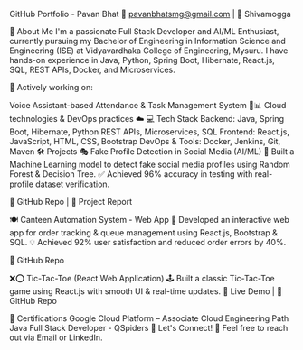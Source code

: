 GitHub Portfolio - Pavan Bhat
📧 pavanbhatsmg@gmail.com | 📍 Shivamogga


👋 About Me
I'm a passionate Full Stack Developer and AI/ML Enthusiast, currently pursuing my Bachelor of Engineering in Information Science and Engineering (ISE) at Vidyavardhaka College of Engineering, Mysuru. I have hands-on experience in Java, Python, Spring Boot, Hibernate, React.js, SQL, REST APIs, Docker, and Microservices.

🚀 Actively working on:

Voice Assistant-based Attendance & Task Management System 🎤📊
Cloud technologies & DevOps practices ☁️
💻 Tech Stack
Backend:
Java, Spring Boot, Hibernate, Python
REST APIs, Microservices, SQL
Frontend:
React.js, JavaScript, HTML, CSS, Bootstrap
DevOps & Tools:
Docker, Jenkins, Git, Maven
🛠 Projects
🎭 Fake Profile Detection in Social Media (AI/ML)
🚀 Built a Machine Learning model to detect fake social media profiles using Random Forest & Decision Tree.
✅ Achieved 96% accuracy in testing with real-profile dataset verification.

🔗 GitHub Repo | 🔗 Project Report

🍽️ Canteen Automation System - Web App
📌 Developed an interactive web app for order tracking & queue management using React.js, Bootstrap & SQL.
💡 Achieved 92% user satisfaction and reduced order errors by 40%.

🔗 GitHub Repo

❌⭕ Tic-Tac-Toe (React Web Application)
🕹️ Built a classic Tic-Tac-Toe game using React.js with smooth UI & real-time updates.
🔗 Live Demo | 🔗 GitHub Repo

📜 Certifications
Google Cloud Platform – Associate Cloud Engineering Path
Java Full Stack Developer - QSpiders
🌱 Let's Connect!
💬 Feel free to reach out via Email or LinkedIn.
